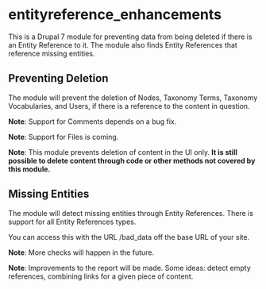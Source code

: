 # entityreference_enhancements
This is a Drupal 7 module for preventing data from being deleted if there is an Entity Reference to it.  The module 
also finds Entity References that reference missing entities.

## Preventing Deletion
The module will prevent the deletion of Nodes, Taxonomy Terms, Taxonomy Vocabularies, and Users, if there
is a reference to the content in question.  

**Note**: Support for Comments depends on a bug fix.

**Note**: Support for Files is coming.

**Note**: This module prevents deletion of content in the UI only. **It is still possible to delete content through code
or other methods not covered by this module.**

## Missing Entities
The module will detect missing entities through Entity References.  There is support for all Entity References types.

You can access this with the URL /bad_data off the base URL of your site.

**Note**: More checks will happen in the future.

**Note**: Improvements to the report will be made.  Some ideas: detect empty references, combining links for a given 
piece of content. 





